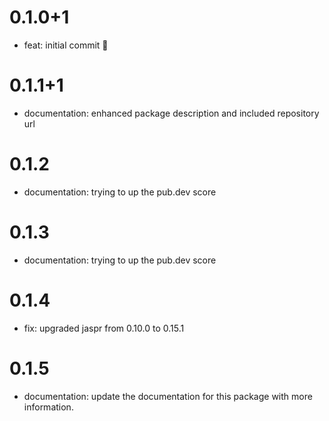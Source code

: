 # 0.1.0+1

- feat: initial commit 🎉

# 0.1.1+1

- documentation: enhanced package description and included repository url

# 0.1.2

- documentation: trying to up the pub.dev score

# 0.1.3

- documentation: trying to up the pub.dev score

# 0.1.4

- fix: upgraded jaspr from 0.10.0 to 0.15.1

# 0.1.5

- documentation: update the documentation for this package with more information.
